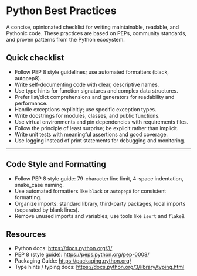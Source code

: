 # Python Best Practices

A concise, opinionated checklist for writing maintainable, readable, and Pythonic code. These practices are based on PEPs, community standards, and proven patterns from the Python ecosystem.

## Quick checklist

- Follow PEP 8 style guidelines; use automated formatters (black, autopep8).
- Write self-documenting code with clear, descriptive names.
- Use type hints for function signatures and complex data structures.
- Prefer list/dict comprehensions and generators for readability and performance.
- Handle exceptions explicitly; use specific exception types.
- Write docstrings for modules, classes, and public functions.
- Use virtual environments and pin dependencies with requirements files.
- Follow the principle of least surprise; be explicit rather than implicit.
- Write unit tests with meaningful assertions and good coverage.
- Use logging instead of print statements for debugging and monitoring.

---

## Code Style and Formatting

- Follow PEP 8 style guide: 79-character line limit, 4-space indentation, snake_case naming.
- Use automated formatters like `black` or `autopep8` for consistent formatting.
- Organize imports: standard library, third-party packages, local imports (separated by blank lines).
- Remove unused imports and variables; use tools like `isort` and `flake8`.

## Resources

- Python docs: https://docs.python.org/3/
- PEP 8 (style guide): https://peps.python.org/pep-0008/
- Packaging Guide: https://packaging.python.org/
- Type hints / typing docs: https://docs.python.org/3/library/typing.html

